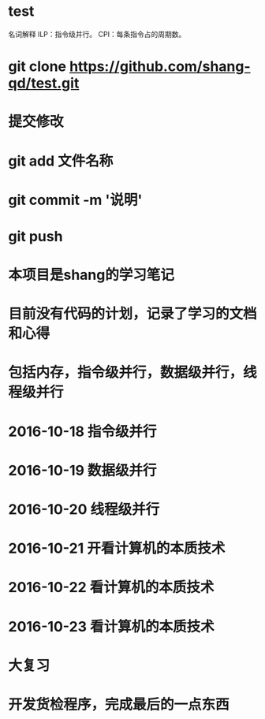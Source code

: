 # test
名词解释
ILP：指令级并行。
CPI：每条指令占的周期数。


# git clone https://github.com/shang-qd/test.git
# 提交修改
# git add 文件名称
# git commit -m '说明'
# git push
# 本项目是shang的学习笔记
# 目前没有代码的计划，记录了学习的文档和心得
# 包括内存，指令级并行，数据级并行，线程级并行
# 2016-10-18 指令级并行
# 2016-10-19 数据级并行
# 2016-10-20 线程级并行
# 2016-10-21 开看计算机的本质技术
# 2016-10-22 看计算机的本质技术
# 2016-10-23 看计算机的本质技术
# 大复习
# 开发货检程序，完成最后的一点东西
